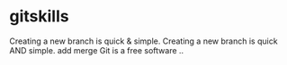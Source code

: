 # gitskills
Creating a new branch is quick & simple.
Creating a new branch is quick AND simple.
add merge
Git is a free software ..
